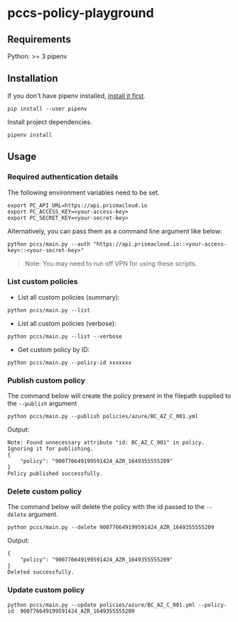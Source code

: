 # pccs-policy-playground


## Requirements

Python: >= 3
pipenv 

## Installation

If you don't have pipenv installed, [install it first](https://pipenv.pypa.io/en/latest/install/#pragmatic-installation-of-pipenv). 
```commandline
pip install --user pipenv
```
Install project dependencies. 
```commandline
pipenv install
```

## Usage

### Required authentication details

The following environment variables need to be set. 

```commandline
export PC_API_URL=https://api.prismacloud.io
export PC_ACCESS_KEY=<your-access-key>
export PC_SECRET_KEY=<your-secret-key>
```
Alternatively, you can pass them as a command line argument like below:

```commandline
python pccs/main.py --auth "https://api.prismacloud.io::<your-access-key>::<your-secret-key>"
```

> Note: You may need to run off VPN for using these scripts.

### List custom policies

- List all custom policies (summary):
```commandline
python pccs/main.py --list
```
- List all custom policies (verbose):
```commandline
python pccs/main.py --list --verbose
```
- Get custom policy by ID:
```commandline
python pccs/main.py --policy-id xxxxxxx 
```

### Publish custom policy

The command below will create the policy present in the filepath supplied to the `--publish` argument
```commandline
python pccs/main.py --publish policies/azure/BC_AZ_C_001.yml
```
Output:
```commandline
Note: Found unnecessary attribute "id: BC_AZ_C_001" in policy. Ignoring it for publishing.
{
    "policy": "900776649199591424_AZR_1649355555209"
}
Policy published successfully.

```

### Delete custom policy

The command below will delete the policy with the id passed to the `--delete` argument.
```commandline
python pccs/main.py --delete 900776649199591424_AZR_1649355555209
```
Output:
```commandline
{
    "policy": "900776649199591424_AZR_1649355555209"
}
Deleted successfully.
```

### Update custom policy

```commandline
python pccs/main.py --update policies/azure/BC_AZ_C_001.yml --policy-id  900776649199591424_AZR_1649355555209    
```
